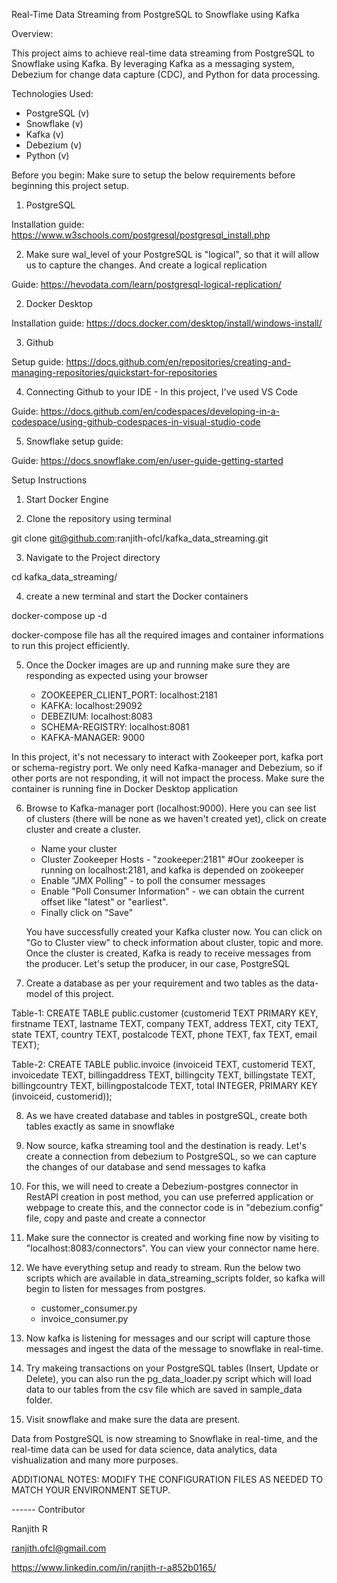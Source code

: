 

Real-Time Data Streaming from PostgreSQL to Snowflake using Kafka


Overview:

This project aims to achieve real-time data streaming from PostgreSQL to Snowflake using Kafka. By leveraging Kafka as a messaging system, Debezium for change data capture (CDC), and Python for data processing.

Technologies Used:
 * PostgreSQL (v)
 * Snowflake (v)
 * Kafka (v)
 * Debezium (v)
 * Python (v)

Before you begin:
Make sure to setup the below requirements before beginning this project setup.

  1. PostgreSQL 

Installation guide: https://www.w3schools.com/postgresql/postgresql_install.php

  2. Make sure wal_level of your PostgreSQL is "logical", so that it will allow us to capture the changes. And create a logical replication

Guide: https://hevodata.com/learn/postgresql-logical-replication/

  2. Docker Desktop 

Installation guide: https://docs.docker.com/desktop/install/windows-install/

  3. Github

Setup guide: https://docs.github.com/en/repositories/creating-and-managing-repositories/quickstart-for-repositories

  4. Connecting Github to your IDE - In this project, I've used VS Code

Guide: https://docs.github.com/en/codespaces/developing-in-a-codespace/using-github-codespaces-in-visual-studio-code

  5. Snowflake setup guide:

Guide: https://docs.snowflake.com/en/user-guide-getting-started

Setup Instructions

1. Start Docker Engine
 
2. Clone the repository using terminal

git clone git@github.com:ranjith-ofcl/kafka_data_streaming.git

3. Navigate to the Project directory

cd kafka_data_streaming/

4. create a new terminal and start the Docker containers

docker-compose up -d

docker-compose file has all the required images and container informations to run this project efficiently.

5. Once the Docker images are up and running make sure they are responding as expected using your browser

    * ZOOKEEPER_CLIENT_PORT: localhost:2181
    * KAFKA: localhost:29092
    * DEBEZIUM: localhost:8083
    * SCHEMA-REGISTRY: localhost:8081
    * KAFKA-MANAGER: 9000

In this project, it's not necessary to interact with Zookeeper port, kafka port or schema-registry port. We only need Kafka-manager and Debezium, so if other ports are not responding, it will not impact the process. Make sure the container is running fine in Docker Desktop application

6. Browse to Kafka-manager port (localhost:9000). Here you can see list of clusters (there will be none as we haven't created yet), click on create cluster and create a cluster.
    * Name your cluster
    * Cluster Zookeeper Hosts - "zookeeper:2181" #Our zookeeper is running on localhost:2181, and kafka is depended on zookeeper
    * Enable "JMX Polling" - to poll the consumer messages
    * Enable "Poll Consumer Information" - we can obtain the current offset like "latest" or "earliest".
    * Finally click on "Save"

    You have successfully created your Kafka cluster now. You can click on "Go to Cluster view" to check information about cluster, topic and more.
    Once the cluster is created, Kafka is ready to receive messages from the producer. Let's setup the producer, in our case, PostgreSQL

7. Create a database as per your requirement and two tables as the data-model of this project.

Table-1: CREATE TABLE public.customer (customerid TEXT PRIMARY KEY, firstname TEXT, lastname TEXT, company TEXT, address TEXT, city TEXT, state TEXT, country TEXT, postalcode TEXT, phone TEXT, fax TEXT, email TEXT);

Table-2: CREATE TABLE public.invoice (invoiceid TEXT, customerid TEXT, invoicedate TEXT, billingaddress TEXT, billingcity TEXT, billingstate TEXT, billingcountry TEXT, billingpostalcode TEXT, total INTEGER, PRIMARY KEY (invoiceid, customerid));

8. As we have created database and tables in postgreSQL, create both tables exactly as same in snowflake

9. Now source, kafka streaming tool and the destination is ready. Let's create a connection from debezium to PostgreSQL, so we can capture the changes of our database and send messages to kafka

10. For this, we will need to create a Debezium-postgres connector in RestAPI creation in post method, you can use preferred application or webpage to create this, and the connector code is in "debezium.config" file, copy and paste and create a connector

11. Make sure the connector is created and working fine now by visiting to "localhost:8083/connectors". You can view your connector name here.

12. We have everything setup and ready to stream. Run the below two scripts which are available in data_streaming_scripts folder, so kafka will begin to listen for messages from postgres.
    * customer_consumer.py
    * invoice_consumer.py

13. Now kafka is listening for messages and our script will capture those messages and ingest the data of the message to snowflake in real-time.

14. Try makeing transactions on your PostgreSQL tables (Insert, Update or Delete), you can also run the pg_data_loader.py script which will load data to our tables from the csv file which are saved in sample_data folder.

15. Visit snowflake and make sure the data are present.

Data from PostgreSQL is now streaming to Snowflake in real-time, and the real-time data can be used for data science, data analytics, data vishualization and many more purposes.


ADDITIONAL NOTES: MODIFY THE CONFIGURATION FILES AS NEEDED TO MATCH YOUR ENVIRONMENT SETUP.




------ Contributor

Ranjith R

ranjith.ofcl@gmail.com

https://www.linkedin.com/in/ranjith-r-a852b0165/










